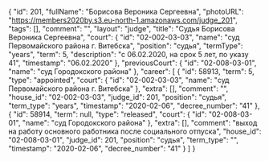 {
    "id": 201,
    "fullName": "Борисова Вероника Сергеевна",
    "photoURL": "https://members2020by.s3.eu-north-1.amazonaws.com/judge_201",
    "tags": [],
    "comment": "",
    "layout": "judge",
    "title": "Судья Борисова Вероника Сергеевна",
    "court": {
        "id": "02-002-03-03",
        "name": "суд Первомайского района г. Витебска",
        "position": "судья",
        "termType": "years",
        "term": 5,
        "description": "c 06.02.2020, на срок 5 лет, по указу 41",
        "timestamp": "06.02.2020"
    },
    "previousCourt": {
        "id": "02-008-03-01",
        "name": "суд Городокского района"
    },
    "career": [
        {
            "id": 58913,
            "term": 5,
            "type": "appointed",
            "court": {
                "id": "02-002-03-03",
                "name": "суд Первомайского района г. Витебска"
            },
            "extra": [],
            "comment": "",
            "house_id": "02-002-03-03",
            "judge_id": 201,
            "position": "судья",
            "term_type": "years",
            "timestamp": "2020-02-06",
            "decree_number": "41"
        },
        {
            "id": 58914,
            "term": null,
            "type": "released",
            "court": {
                "id": "02-008-03-01",
                "name": "суд Городокского района"
            },
            "extra": [],
            "comment": "выход на работу основного работника после социального отпуска",
            "house_id": "02-008-03-01",
            "judge_id": 201,
            "position": "судья",
            "term_type": "",
            "timestamp": "2020-02-06",
            "decree_number": "41"
        }
    ]
}